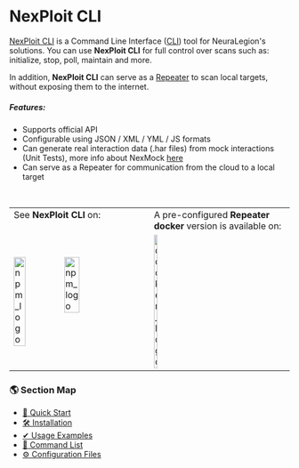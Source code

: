 # NexPloit CLI
[NexPloit CLI](https://www.npmjs.com/package/@neuralegion/nexploit-cli) is a Command Line Interface ([CLI](https://en.wikipedia.org/wiki/Command-line_interface)) tool for NeuraLegion's solutions. You can use **NexPloit CLI** for full control over scans such as: initialize, stop, poll, maintain and more. 

In addition, **NexPloit CLI** can serve as a [Repeater](../deployment/repeater) to scan local targets, without exposing them to the internet.

##### Features: <!-- {docsify-ignore} -->
- Supports official API
- Configurable using JSON / XML / YML / JS formats
- Can generate real interaction data (.har files) from mock interactions (Unit Tests), more info about NexMock [here](https://www.npmjs.com/package/@neuralegion/nexmock)
- Can serve as a Repeater for communication from the cloud to a local target

<br>
<table style="width:100%" valign="top">
  <tr>
    <td style="width:50%" valign="top">See <b>NexPloit CLI</b> on:</td>
    <td style="width:50%" valign="top">A pre-configured <b>Repeater docker</b> version is available on:</td>
  </tr>
  <tr>
    <td>
    <a href="https://www.npmjs.com/package/@neuralegion/nexploit-cli" target="_blank">
      <img src="/nexploit-cli/media/npm-logo.svg" alt="npm_logo" width="30%" style="float:left;padding-right:20px" >
    </a>
    <a href="https://github.com/NeuraLegion/nexploit-cli" target="_blank">
      <img src="/nexploit-cli/media/github-logo.svg" alt="npm_logo" width="34%" style="float:left;padding-right:20px" >
    </a>
    </td>
    <td>
    <a href="https://hub.docker.com/r/neuralegion/repeater" target="_blank">
      <img src="https://d36jcksde1wxzq.cloudfront.net/be7833db9bddb4494d2a7c3dd659199a.png" alt="docker_logo" width="16%" style="float:left" >
    </a>
    </td>
</table>

### 🌎 Section Map <!-- {docsify-ignore} -->
- [🚀 Quick Start](nexploit-cli/quick-start.md)
- [🛠️ Installation](nexploit-cli/installation.md)
- [✔ Usage Examples](nexploit-cli/usage-examples.md)
- [📃 Command List](nexploit-cli/commands.md)
- [⚙️ Configuration Files](nexploit-cli/configuration.md)
